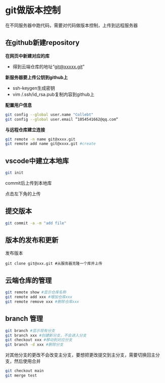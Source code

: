 # git做版本控制

在不同服务器中跑代码，需要对代码做版本控制，上传到远程服务器



## 在github新建repository

**在网页中新建对应的库**

- 得到云端仓库的地址“git@xxxxx.git”

**新服务器要上传公钥到github上**

- ssh-keygen生成密钥
- vim /.ssh/id_rsa.pub复制内容到github上

**配置用户信息**

```bash
git config --global user.name "Collebt"
git config --global user.email ”1054541662@qq.com“
```

**与远程仓库建立连接**

```bash
git remote -n name git@xxxx.git
git remote add name git@xxxx.git #create
```



## vscode中建立本地库

```bash
git init
```

commit后上传到本地库

点击左下角的上传

## 提交版本

```bash
git commit -a -m "add file"
```



## 版本的发布和更新

发布版本

```
git clone git@xxx.git #从服务器克隆一个库并上传
```



## 云端仓库的管理

```bash
git remote show #显示仓库名称
git remote add xxx #增加仓库xxx
git remote remove xxx #删除仓库xxx
```



## branch 管理

```bash
git branch #显示现有分支
git branch xxx #创建新分支，不会进入分支
git checkout xxx #移动到对应分支
git branch -d xxx #删除分支
```

对其他分支的更改不会改变主分支，要想把更改提交到主分支，需要切换回主分支，然后使用合并

```bash
git checkout main
git merge test
```

